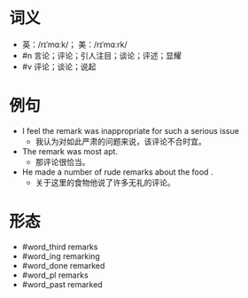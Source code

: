 # 词义
- 英：/rɪˈmɑːk/； 美：/rɪˈmɑːrk/
- #n 言论；评论；引人注目；谈论；评述；显耀
- #v 评论；谈论；说起
# 例句
- I feel the remark was inappropriate for such a serious issue
	- 我认为对如此严肃的问题来说，该评论不合时宜。
- The remark was most apt.
	- 那评论很恰当。
- He made a number of rude remarks about the food .
	- 关于这里的食物他说了许多无礼的评论。
# 形态
- #word_third remarks
- #word_ing remarking
- #word_done remarked
- #word_pl remarks
- #word_past remarked
